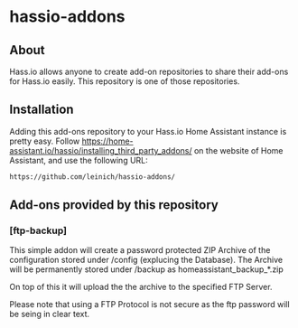 # hassio-addons

## About

Hass.io allows anyone to create add-on repositories to share their add-ons for
Hass.io easily. This repository is one of those repositories.

## Installation

Adding this add-ons repository to your Hass.io Home Assistant instance is
pretty easy. Follow https://home-assistant.io/hassio/installing_third_party_addons/ on the
website of Home Assistant, and use the following URL:

```txt
https://github.com/leinich/hassio-addons/
```

## Add-ons provided by this repository

### [ftp-backup]

This simple addon will create a password protected ZIP Archive of the configuration stored under /config (explucing the Database).
The Archive will be permanently stored under /backup as homeassistant_backup_*.zip

On top of this it will upload the the archive to the specified FTP Server.

Please note that using a FTP Protocol is not secure as the ftp password will be seing in clear text.

